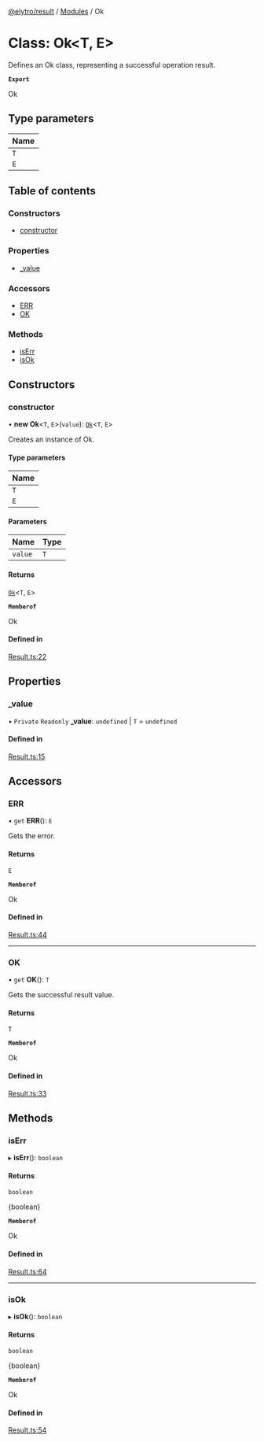 [@elytro/result](../README.md) / [Modules](../modules.md) / Ok

# Class: Ok\<T, E\>

Defines an Ok class, representing a successful operation result.

**`Export`**

Ok

## Type parameters

| Name |
| :------ |
| `T` |
| `E` |

## Table of contents

### Constructors

- [constructor](Ok.md#constructor)

### Properties

- [\_value](Ok.md#_value)

### Accessors

- [ERR](Ok.md#err)
- [OK](Ok.md#ok)

### Methods

- [isErr](Ok.md#iserr)
- [isOk](Ok.md#isok)

## Constructors

### constructor

• **new Ok**\<`T`, `E`\>(`value`): [`Ok`](Ok.md)\<`T`, `E`\>

Creates an instance of Ok.

#### Type parameters

| Name |
| :------ |
| `T` |
| `E` |

#### Parameters

| Name | Type |
| :------ | :------ |
| `value` | `T` |

#### Returns

[`Ok`](Ok.md)\<`T`, `E`\>

**`Memberof`**

Ok

#### Defined in

[Result.ts:22](https://github.com/SoulWallet/elytro-wallet-lib/blob/179e9ead428fdbe246d2e7c57356d8786d712066/packages/result/src/Result.ts#L22)

## Properties

### \_value

• `Private` `Readonly` **\_value**: `undefined` \| `T` = `undefined`

#### Defined in

[Result.ts:15](https://github.com/SoulWallet/elytro-wallet-lib/blob/179e9ead428fdbe246d2e7c57356d8786d712066/packages/result/src/Result.ts#L15)

## Accessors

### ERR

• `get` **ERR**(): `E`

Gets the error.

#### Returns

`E`

**`Memberof`**

Ok

#### Defined in

[Result.ts:44](https://github.com/SoulWallet/elytro-wallet-lib/blob/179e9ead428fdbe246d2e7c57356d8786d712066/packages/result/src/Result.ts#L44)

___

### OK

• `get` **OK**(): `T`

Gets the successful result value.

#### Returns

`T`

**`Memberof`**

Ok

#### Defined in

[Result.ts:33](https://github.com/SoulWallet/elytro-wallet-lib/blob/179e9ead428fdbe246d2e7c57356d8786d712066/packages/result/src/Result.ts#L33)

## Methods

### isErr

▸ **isErr**(): `boolean`

#### Returns

`boolean`

{boolean}

**`Memberof`**

Ok

#### Defined in

[Result.ts:64](https://github.com/SoulWallet/elytro-wallet-lib/blob/179e9ead428fdbe246d2e7c57356d8786d712066/packages/result/src/Result.ts#L64)

___

### isOk

▸ **isOk**(): `boolean`

#### Returns

`boolean`

{boolean}

**`Memberof`**

Ok

#### Defined in

[Result.ts:54](https://github.com/SoulWallet/elytro-wallet-lib/blob/179e9ead428fdbe246d2e7c57356d8786d712066/packages/result/src/Result.ts#L54)
